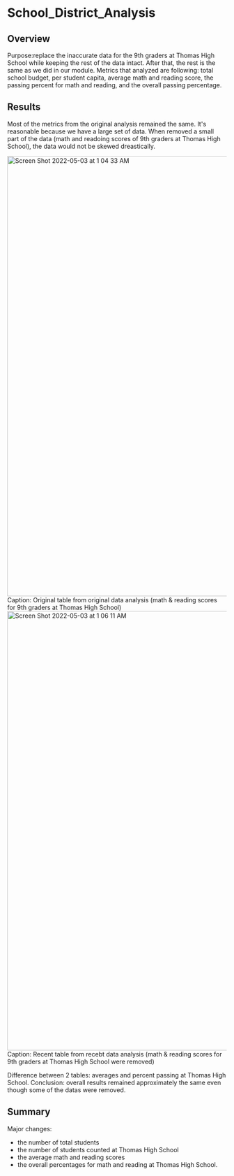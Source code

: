 # School_District_Analysis

## Overview 

Purpose:replace the inaccurate data for the 9th graders at Thomas High School while keeping the rest of the data intact. After that, the rest is the same as we did in our module. Metrics that analyzed are following: total school budget, per student capita, average math and reading score, the passing percent for math and reading, and the overall passing percentage.

## Results

Most of the metrics from the original analysis remained the same. It's reasonable because we have a large set of data. When removed a small part of the data (math and readoing scores of 9th graders at Thomas High School), the data would not be skewed dreastically.

<img width="1008" alt="Screen Shot 2022-05-03 at 1 04 33 AM" src="https://user-images.githubusercontent.com/102835776/166421539-8f31ea20-68c7-4d13-bc5b-f41981c93c11.png">
Caption: Original table from original data analysis (math & reading scores for 9th graders at Thomas High School)

<img width="1006" alt="Screen Shot 2022-05-03 at 1 06 11 AM" src="https://user-images.githubusercontent.com/102835776/166421680-c761c4b5-2826-46c9-8963-201713904462.png">
Caption: Recent table from recebt data analysis (math & reading scores for 9th graders at Thomas High School were removed)

Difference between 2 tables: averages and percent passing at Thomas High School. 
Conclusion: overall results remained approximately the same even though some of the datas were removed.

## Summary

Major changes:
-  the number of total students
-  the number of students counted at Thomas High School 
-  the average math and reading scores
-  the overall percentages for math and reading at Thomas High School. 
